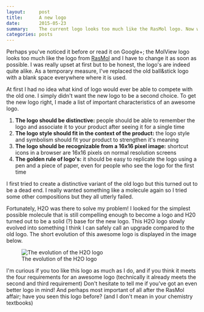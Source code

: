 ```yaml
---
layout:     post
title:      A new logo
date:       2015-05-23
summary:    The current logo looks too much like the RasMol logo. Now what?
categories: posts
---
```


Perhaps you've noticed it before or read it on Google+; the MolView logo looks
too much like the logo from [RasMol](http://www.rasmol.org/) and I have to change
it as soon as possible. I was really upset at first but to be honest, the logo's
are indeed quite alike. As a temporary measure, I've replaced the old ball&stick
logo with a blank space everywhere where it is used.

At first I had no idea what kind of logo would ever be able to compete with the
old one. I simply didn't want the new logo to be a second choice. To get the
new logo right, I made a list of important characteristics of an awesome logo.

1. **The logo should be distinctive:** people should be able to remember the logo
    and associate it to your product after seeing it for a single time
2. **The logo style should fit in the context of the product:** the logo style
    and symbolism should fit your product to strengthen it's meaning
3. **The logo should be recognizable from a 16x16 pixel image:** shortcut icons
    in a browser are 16x16 pixels on normal resolution screens
4. **The golden rule of logo's:** it should be easy to replicate the logo using
 	a pen and a piece of paper, even for people who see the logo for the first time

I first tried to create a distinctive variant of the old logo but this turned out
to be a dead end. I really wanted something like a molecule again so I tried some
other compositions but they all utterly failed.

Fortunately, H2O was there to solve my problem! I looked for the simplest
possible molecule that is still compelling enough to become a logo and H20
turned out to be a solid (?) base for the new logo. This H2O logo slowly evolved
into something I think I can safely call an upgrade compared to the old logo.
The short evolution of this awesome logo is displayed in the image below.

<figure>
    <img src="{{ site.url }}/img/2015-05-23-logo-evolution.png" alt="The evolution of the H2O logo">
    <figcaption>
        The evolution of the H2O logo
    </figcaption>
</figure>

I'm curious if you too like this logo as much as I do, and if you think it meets
the four requirements for an awesome logo (technically it already meets the second
and third requirement) Don't hesitate to tell me if you've got an even better logo
in mind! And perhaps most important of all after the RasMol affair; have you seen
this logo before? (and I don't mean in your chemistry textbooks)
